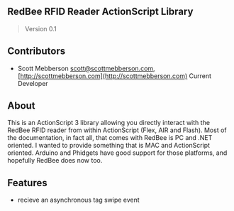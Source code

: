 ## RedBee RFID Reader ActionScript Library

> Version 0.1

## Contributors

* Scott Mebberson <scott@scottmebberson.com>, [http://scottmebberson.com](http://scottmebberson.com) Current Developer

## About

This is an ActionScript 3 library allowing you directly interact with the RedBee RFID reader from within ActionScript (Flex, AIR and Flash).
Most of the documentation, in fact all, that comes with RedBee is PC and .NET oriented. I wanted to provide something that is MAC and ActionScript oriented. Arduino and Phidgets have good support for those platforms, and hopefully RedBee does now too.

## Features

*	recieve an asynchronous tag swipe event